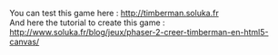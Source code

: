 You can test this game here : http://timberman.soluka.fr
<br/>
And here the tutorial to create this game : http://www.soluka.fr/blog/jeux/phaser-2-creer-timberman-en-html5-canvas/

